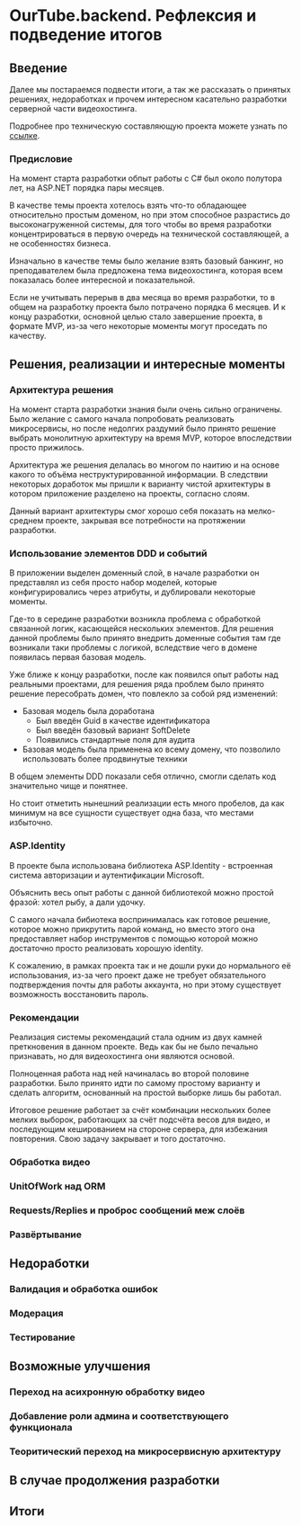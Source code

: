 # OurTube.backend. Рефлексия и подведение итогов

## Введение

Далее мы постараемся подвести итоги, а так же рассказать о принятых решениях, недоработках и прочем интересном
касательно разработки серверной части видеохостинга.

Подробнее про техническую составляющую проекта можете узнать по [ссылке](backend.md).

### Предисловие

На момент старта разработки обпыт работы с C# был около полутора лет, на ASP.NET порядка пары месяцев.

В качестве темы проекта хотелось взять что-то обладающее относительно простым доменом, но при этом способное разрастись
до высоконагруженной системы, для того чтобы во время разработки концентрироваться в первую очередь на технической
составляющей, а не особенностях бизнеса.

Изначально в качестве темы было желание взять базовый банкинг, но преподавателем была предложена тема видеохостинга,
которая всем показалась более интересной и показательной.

Если не учитывать перерыв в два месяца во время разработки, то в общем на разработку проекта было потрачено порядка 6
месяцев. И к концу разработки, основной целью стало завершение проекта, в формате MVP, из-за чего некоторые моменты
могут проседать по качеству.

## Решения, реализации и интересные моменты

### Архитектура решения

На момент старта разработки знания были очень сильно ограничены. Было желание с самого начала попробовать реализовать
микросервисы, но после недолгих раздумий было принято решение выбрать монолитную архитектуру на время MVP, которое
впоследствии просто прижилось.

Архитектура же решения делалась во многом по наитию и на основе какого то объёма неструктурированной информации. В
следствии некоторых доработок мы пришли к варианту чистой архитектуры в котором приложение разделено на проекты,
согласно слоям.

Данный вариант архитектуры смог хорошо себя показать на мелко-среднем проекте, закрывая все потребности на протяжении
разработки.

### Использование элементов DDD и событий

В приложении выделен доменный слой, в начале разработки он представлял из себя просто набор моделей, которые
конфигурировались через атрибуты, и дублировали некоторые моменты.

Где-то в середине разработки возникла проблема с обработкой связанной логик, касающейся нескольких элементов. Для
решения данной проблемы было принято внедрить доменные события там где возникали таки проблемы с логикой, вследствие
чего в домене появилась первая базовая модель.

Уже ближе к концу разработки, после как появился опыт работы над реальными проектами, для решения ряда проблем было
принято решение пересобрать домен, что повлекло за собой ряд изменений:

- Базовая модель была доработана
    - Был введён Guid в качестве идентификатора
    - Был введён базовый вариант SoftDelete
    - Появились стандартные поля для аудита
- Базовая модель была применена ко всему домену, что позволило использовать более продвинутые техники

В общем элементы DDD показали себя отлично, смогли сделать код значительно чище и понятнее.

Но стоит отметить нынешний реализации есть много пробелов, да как минимум на все сущности существует одна база, что
местами избыточно.

### ASP.Identity

В проекте была использована библиотека ASP.Identity - встроенная система авторизации и аутентификации Microsoft.

Объяснить весь опыт работы с данной библиотекой можно простой фразой: хотел рыбу, а дали удочку.

С самого начала бибиотека воспринималась как готовое решение, которое можно прикрутить парой команд, но вместо этого она
предоставляет набор инструментов с помощью которой можно достаточно просто реализовать хорошую identity.

К сожалению, в рамках проекта так и не дошли руки до нормального её использования, из-за чего проект даже не требует
обязательного подтверждения почты для работы аккаунта, но при этому существует возможность восстановить пароль.

### Рекомендации

Реализация системы рекомендаций стала одним из двух камней преткновения в данном проекте. Ведь как бы не было печально
признавать, но для видеохостинга они являются основой.

Полноценная работа над ней начиналась во второй половине разработки. Было принято идти по самому простому варианту и
сделать алгоритм, основанный на простой выборке лишь бы работал.

Итоговое решение работает за счёт комбинации нескольких более мелких выборок, работающих за счёт подсчёта весов для
видео, и последующим кешированием на стороне сервера, для избежания повторения. Свою задачу закрывает и того достаточно.

### Обработка видео

### UnitOfWork над ORM

### Requests/Replies и проброс сообщений меж слоёв

### Развёртывание

## Недоработки

### Валидация и обработка ошибок

### Модерация

### Тестирование

## Возможные улучшения

### Переход на асихронную обработку видео

### Добавление роли админа и соответствующего функционала

### Теоритический переход на микросервисную архитектуру

## В случае продолжения разработки

## Итоги
